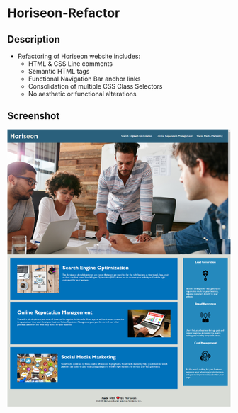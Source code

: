 # Horiseon-Refactor

## Description

- Refactoring of Horiseon website includes:
  - HTML & CSS Line comments
  - Semantic HTML tags
  - Functional Navigation Bar anchor links
  - Consolidation of multiple CSS Class Selectors
  - No aesthetic or functional alterations

## Screenshot

![Horiseon Refactor Screenshot](./assets/images/Horiseon-Refactor-Screencapture.png)
